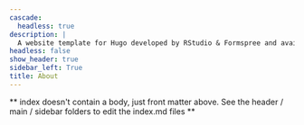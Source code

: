 ```yaml
---
cascade:
  headless: true
description: |
  A website template for Hugo developed by RStudio & Formspree and available for free.
headless: false
show_header: true
sidebar_left: True
title: About
---
```


** index doesn't contain a body, just front matter above.
See the header / main / sidebar folders to edit the index.md files **
